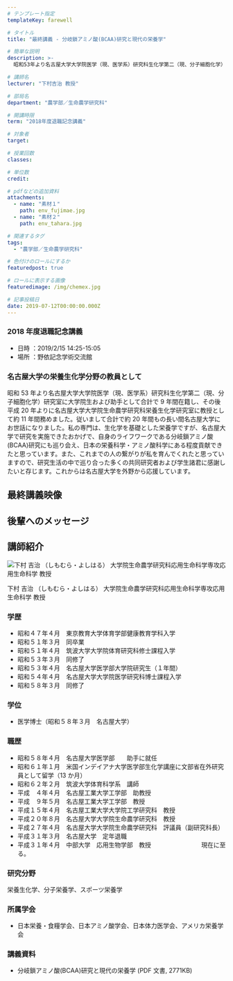 ```yaml
---
# テンプレート指定
templateKey: farewell

# タイトル
title: "最終講義 - 分岐鎖アミノ酸(BCAA)研究と現代の栄養学"

# 簡単な説明
description: >-
  昭和53年より名古屋大学大学院医学（現、医学系）研究科生化学第二（現、分子細胞化学）研究室に大学院生および助手として合計で9年間在籍し、その後平成20年よりに名古屋大学大学院生命農学研究科栄養生化学研究室に教授として約11年間務めました。従いまして合計で約20年間もの長い間名古屋大学にお世話になりました。私の専門は、生化学を基礎とした栄養学ですが、名古屋大学で研究を実施できたおかげで、自身のライフワークである分岐鎖アミノ酸(BCAA)研究にも巡り会え、日本の栄養科学・アミノ酸科学にある程度貢献できたと思っています。また、これまでの人の繋がりが私を育んでくれたと思っていますので、研究生活の中で巡り合った多くの共同研究者および学生諸君に感謝したいと存じます。これからは名古屋大学を外野から応援しています。

# 講師名
lecturer: "下村吉治 教授"

# 部局名
department: "農学部／生命農学研究科"

# 開講時限
term: "2018年度退職記念講義"

# 対象者
target:

# 授業回数
classes:

# 単位数
credit:

# pdfなどの追加資料
attachments:
  - name: "素材１"
    path: env_fujimae.jpg
  - name: "素材２"
    path: env_tahara.jpg

# 関連するタグ
tags:
  - "農学部／生命農学研究科"

# 色付けのロールにするか
featuredpost: true

# ロールに表示する画像
featuredimage: /img/chemex.jpg

# 記事投稿日
date: 2019-07-12T00:00:00.000Z
---
```


### 2018 年度退職記念講義

- 日時 ：2019/2/15 14:25-15:05
- 場所 ：野依記念学術交流館

### 名古屋大学の栄養生化学分野の教員として

昭和 53 年より名古屋大学大学院医学（現、医学系）研究科生化学第二（現、分子細胞化学）研究室に大学院生および助手として合計で 9 年間在籍し、その後平成 20 年よりに名古屋大学大学院生命農学研究科栄養生化学研究室に教授として約 11 年間務めました。従いまして合計で約 20 年間もの長い間名古屋大学にお世話になりました。私の専門は、生化学を基礎とした栄養学ですが、名古屋大学で研究を実施できたおかげで、自身のライフワークである分岐鎖アミノ酸(BCAA)研究にも巡り会え、日本の栄養科学・アミノ酸科学にある程度貢献できたと思っています。また、これまでの人の繋がりが私を育んでくれたと思っていますので、研究生活の中で巡り合った多くの共同研究者および学生諸君に感謝したいと存じます。これからは名古屋大学を外野から応援しています。

## 最終講義映像

## 後輩へのメッセージ

## 講師紹介

![下村 吉治 （しもむら・よしはる） 大学院生命農学研究科応用生命科学専攻応用生命科学 教授](./img/simomura.jpg)

下村 吉治 （しもむら・よしはる） 大学院生命農学研究科応用生命科学専攻応用生命科学 教授

### 学歴

- 昭和４７年４月　東京教育大学体育学部健康教育学科入学
- 昭和５１年３月　同卒業
- 昭和５１年４月　筑波大学大学院体育研究科修士課程入学
- 昭和５３年３月　同修了
- 昭和５３年４月　名古屋大学医学部大学院研究生（１年間）
- 昭和５４年４月　名古屋大学大学院医学研究科博士課程入学
- 昭和５８年３月　同修了

### 学位

- 医学博士（昭和５８年３月　名古屋大学）

### 職歴

- 昭和５８年４月　名古屋大学医学部　　助手に就任
- 昭和６１年１月　米国インデイアナ大学医学部生化学講座に文部省在外研究員として留学（13 か月）
- 昭和６２年２月　筑波大学体育科学系　講師
- 平成　４年４月　名古屋工業大学工学部　助教授
- 平成　９年５月　名古屋工業大学工学部　教授
- 平成１５年４月　名古屋工業大学大学院工学研究科　教授
- 平成２０年８月　名古屋大学大学院生命農学研究科　教授
- 平成２７年４月　名古屋大学大学院生命農学研究科　評議員（副研究科長）
- 平成３１年３月　名古屋大学　定年退職
- 平成３１年４月　中部大学　応用生物学部　教授 　　　　　　　　現在に至る。

### 研究分野

栄養生化学、分子栄養学、スポーツ栄養学

### 所属学会

- 日本栄養・食糧学会、日本アミノ酸学会、日本体力医学会、アメリカ栄養学会

### 講義資料

- 分岐鎖アミノ酸(BCAA)研究と現代の栄養学 (PDF 文書, 2771KB)
